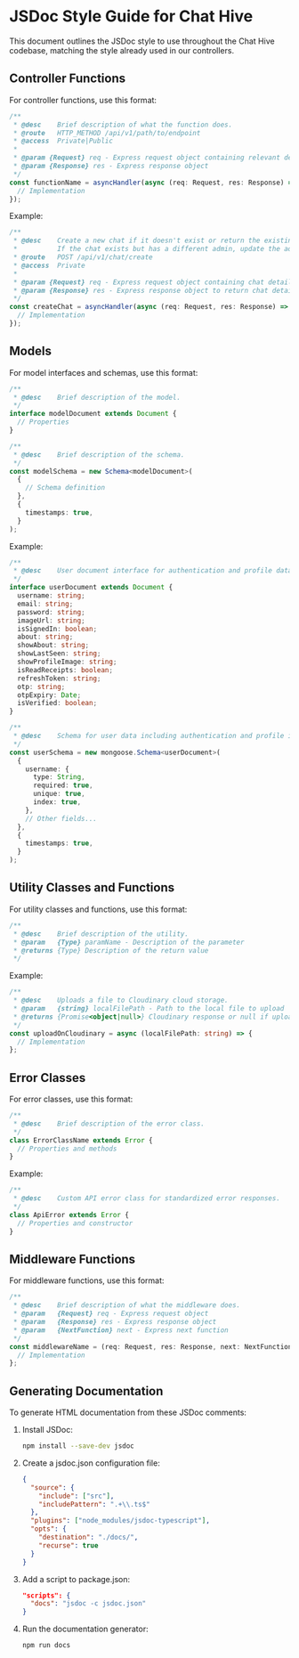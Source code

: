 # JSDoc Style Guide for Chat Hive

This document outlines the JSDoc style to use throughout the Chat Hive codebase, matching the style already used in our controllers.

## Controller Functions

For controller functions, use this format:

```typescript
/**
 * @desc    Brief description of what the function does.
 * @route   HTTP_METHOD /api/v1/path/to/endpoint
 * @access  Private|Public
 *
 * @param {Request} req - Express request object containing relevant details
 * @param {Response} res - Express response object
 */
const functionName = asyncHandler(async (req: Request, res: Response) => {
  // Implementation
});
```

Example:

```typescript
/**
 * @desc    Create a new chat if it doesn't exist or return the existing chat.
 *          If the chat exists but has a different admin, update the admin.
 * @route   POST /api/v1/chat/create
 * @access  Private
 *
 * @param {Request} req - Express request object containing chat details (admin, users)
 * @param {Response} res - Express response object to return chat details
 */
const createChat = asyncHandler(async (req: Request, res: Response) => {
  // Implementation
});
```

## Models

For model interfaces and schemas, use this format:

```typescript
/**
 * @desc    Brief description of the model.
 */
interface modelDocument extends Document {
  // Properties
}

/**
 * @desc    Brief description of the schema.
 */
const modelSchema = new Schema<modelDocument>(
  {
    // Schema definition
  },
  {
    timestamps: true,
  }
);
```

Example:

```typescript
/**
 * @desc    User document interface for authentication and profile data.
 */
interface userDocument extends Document {
  username: string;
  email: string;
  password: string;
  imageUrl: string;
  isSignedIn: boolean;
  about: string;
  showAbout: string;
  showLastSeen: string;
  showProfileImage: string;
  isReadReceipts: boolean;
  refreshToken: string;
  otp: string;
  otpExpiry: Date;
  isVerified: boolean;
}

/**
 * @desc    Schema for user data including authentication and profile information.
 */
const userSchema = new mongoose.Schema<userDocument>(
  {
    username: {
      type: String,
      required: true,
      unique: true,
      index: true,
    },
    // Other fields...
  },
  {
    timestamps: true,
  }
);
```

## Utility Classes and Functions

For utility classes and functions, use this format:

```typescript
/**
 * @desc    Brief description of the utility.
 * @param   {Type} paramName - Description of the parameter
 * @returns {Type} Description of the return value
 */
```

Example:

```typescript
/**
 * @desc    Uploads a file to Cloudinary cloud storage.
 * @param   {string} localFilePath - Path to the local file to upload
 * @returns {Promise<object|null>} Cloudinary response or null if upload fails
 */
const uploadOnCloudinary = async (localFilePath: string) => {
  // Implementation
};
```

## Error Classes

For error classes, use this format:

```typescript
/**
 * @desc    Brief description of the error class.
 */
class ErrorClassName extends Error {
  // Properties and methods
}
```

Example:

```typescript
/**
 * @desc    Custom API error class for standardized error responses.
 */
class ApiError extends Error {
  // Properties and constructor
}
```

## Middleware Functions

For middleware functions, use this format:

```typescript
/**
 * @desc    Brief description of what the middleware does.
 * @param   {Request} req - Express request object
 * @param   {Response} res - Express response object
 * @param   {NextFunction} next - Express next function
 */
const middlewareName = (req: Request, res: Response, next: NextFunction) => {
  // Implementation
};
```

## Generating Documentation

To generate HTML documentation from these JSDoc comments:

1. Install JSDoc:
   ```bash
   npm install --save-dev jsdoc
   ```

2. Create a jsdoc.json configuration file:
   ```json
   {
     "source": {
       "include": ["src"],
       "includePattern": ".+\\.ts$"
     },
     "plugins": ["node_modules/jsdoc-typescript"],
     "opts": {
       "destination": "./docs/",
       "recurse": true
     }
   }
   ```

3. Add a script to package.json:
   ```json
   "scripts": {
     "docs": "jsdoc -c jsdoc.json"
   }
   ```

4. Run the documentation generator:
   ```bash
   npm run docs
   ``` 